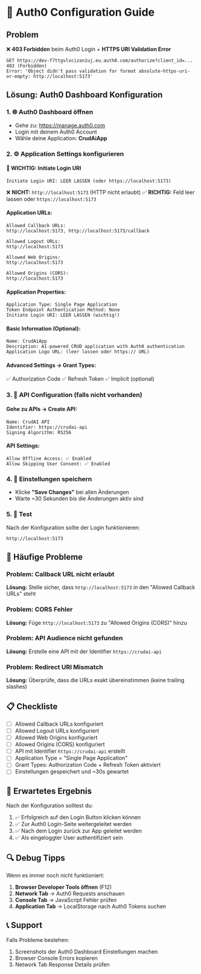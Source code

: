 # 🔐 Auth0 Configuration Guide

## Problem
❌ **403 Forbidden** beim Auth0 Login + **HTTPS URI Validation Error**
```
GET https://dev-f7ttgvlvcizan1uj.eu.auth0.com/authorize?client_id=... 403 (Forbidden)
Error: 'Object didn't pass validation for format absolute-https-uri-or-empty: http://localhost:5173'
```

## Lösung: Auth0 Dashboard Konfiguration

### 1. 🌐 Auth0 Dashboard öffnen
- Gehe zu: https://manage.auth0.com
- Login mit deinem Auth0 Account
- Wähle deine Application: **CrudAiApp**

### 2. ⚙️ Application Settings konfigurieren

#### **🚨 WICHTIG: Initiate Login URI**
```
Initiate Login URI: LEER LASSEN (oder https://localhost:5173)
```
❌ **NICHT:** `http://localhost:5173` (HTTP nicht erlaubt)
✅ **RICHTIG:** Feld leer lassen oder `https://localhost:5173`

#### **Application URLs:**
```
Allowed Callback URLs:
http://localhost:5173, http://localhost:5173/callback

Allowed Logout URLs:
http://localhost:5173

Allowed Web Origins:
http://localhost:5173

Allowed Origins (CORS):
http://localhost:5173
```

#### **Application Properties:**
```
Application Type: Single Page Application
Token Endpoint Authentication Method: None
Initiate Login URI: LEER LASSEN (wichtig!)
```

#### **Basic Information (Optional):**
```
Name: CrudAiApp
Description: AI-powered CRUD application with Auth0 authentication
Application Logo URL: (leer lassen oder https:// URL)
```

#### **Advanced Settings → Grant Types:**
✅ Authorization Code
✅ Refresh Token
✅ Implicit (optional)

### 3. 🔧 API Configuration (falls nicht vorhanden)

#### **Gehe zu APIs → Create API:**
```
Name: CrudAI API
Identifier: https://crudai-api
Signing Algorithm: RS256
```

#### **API Settings:**
```
Allow Offline Access: ✅ Enabled
Allow Skipping User Consent: ✅ Enabled
```

### 4. 💾 Einstellungen speichern
- Klicke **"Save Changes"** bei allen Änderungen
- Warte ~30 Sekunden bis die Änderungen aktiv sind

### 5. 🧪 Test
Nach der Konfiguration sollte der Login funktionieren:
```
http://localhost:5173
```

## 🚨 Häufige Probleme

### Problem: Callback URL nicht erlaubt
**Lösung:** Stelle sicher, dass `http://localhost:5173` in den "Allowed Callback URLs" steht

### Problem: CORS Fehler
**Lösung:** Füge `http://localhost:5173` zu "Allowed Origins (CORS)" hinzu

### Problem: API Audience nicht gefunden
**Lösung:** Erstelle eine API mit der Identifier `https://crudai-api`

### Problem: Redirect URI Mismatch
**Lösung:** Überprüfe, dass die URLs exakt übereinstimmen (keine trailing slashes)

## 📋 Checkliste

- [ ] Allowed Callback URLs konfiguriert
- [ ] Allowed Logout URLs konfiguriert  
- [ ] Allowed Web Origins konfiguriert
- [ ] Allowed Origins (CORS) konfiguriert
- [ ] API mit Identifier `https://crudai-api` erstellt
- [ ] Application Type = "Single Page Application"
- [ ] Grant Types: Authorization Code + Refresh Token aktiviert
- [ ] Einstellungen gespeichert und ~30s gewartet

## 🎯 Erwartetes Ergebnis

Nach der Konfiguration solltest du:
1. ✅ Erfolgreich auf den Login Button klicken können
2. ✅ Zur Auth0 Login-Seite weitergeleitet werden
3. ✅ Nach dem Login zurück zur App geleitet werden
4. ✅ Als eingeloggter User authentifiziert sein

## 🔍 Debug Tipps

Wenn es immer noch nicht funktioniert:

1. **Browser Developer Tools öffnen** (F12)
2. **Network Tab** → Auth0 Requests anschauen
3. **Console Tab** → JavaScript Fehler prüfen
4. **Application Tab** → LocalStorage nach Auth0 Tokens suchen

## 📞 Support

Falls Probleme bestehen:
1. Screenshots der Auth0 Dashboard Einstellungen machen
2. Browser Console Errors kopieren
3. Network Tab Response Details prüfen

